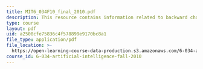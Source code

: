 ```yaml
---
title: MIT6_034F10_final_2010.pdf
description: This resource contains information related to backward chaining.
type: course
layout: pdf
uid: a2500cfe75836c4f578899e9170bc8a1
file_type: application/pdf
file_location: >-
  https://open-learning-course-data-production.s3.amazonaws.com/6-034-artificial-intelligence-fall-2010/a2500cfe75836c4f578899e9170bc8a1_MIT6_034F10_final_2010.pdf
course_id: 6-034-artificial-intelligence-fall-2010
---
```

